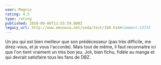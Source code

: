 ```yaml
---
user: Magnio
rating: 4.5
type: rating
published: 2010-06-06T11:55:59.000Z
legacy_url: http://www.emunova.net/veda/test/168.htm#comment-13733
---
```

Un jeu qui est bien meilleur que son prédécesseur (pas très difficile, me direz-vous, et je vous l'accorde). Mais tout de même, il faut reconnaitre ici que l'on tient vraiment un très bon jeu. Joli, bien fichu, fidèle au manga et qui devrait satisfaire tous les fans de DBZ.
